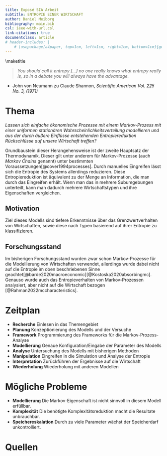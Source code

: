```yaml
---
title: Exposé SIA Arbeit
subtitle: ENTROPIE EINER WIRTSCHAFT
author: Daniel Meiborg
bibliography: main.bib
csl: ieee-with-url.csl
link-citations: true
documentclass: article
# header-includes: |
    # \usepackage[a4paper, top=1cm, left=1cm, right=1cm, bottom=1cm]{geometry}
---
```


\maketitle

>*You should call it entropy [...] no one really knows what entropy really is,
>so in a debate you will always have the advantage.*
- John von Neumann zu Claude Shannon, *Scientific American Vol. 225 No. 3,
    (1971)*

# Thema
*Lassen sich einfache ökonomische Prozesse mit einem Markov-Prozess mit einer
uniformen stationären Wahrscheinlichkeitsverteilung modellieren und aus der
durch äußere Einflüsse entstehenden Entropiereduktion Rückschlüsse auf unsere
Wirtschaft treffen?*


Grundbaustein dieser Herangehensweise ist der zweite Hauptsatz der
Thermodynamik. Dieser gilt unter anderem für Markov-Prozesse (auch *Markov
Chains* genannt) unter bestimmten Voraussetzungen[@cover1994processes]. Durch
manuelles Eingreifen lässt sich die Entropie des Systems allerdings reduzieren.
Diese Entropiereduktion ist äquivalent zu der Menge an Information, die man
durch das Eingreifen erhält. Wenn man das in mehrere Subumgebungen unterteilt,
kann man dadurch mehrere Wirtschaftstypen und ihre Eigenschaften vergleichen.


## Motivation
Ziel dieses Modells sind tiefere Erkenntnisse über das Grenzwertverhalten von
Wirtschaften, sowie diese nach Typen basierend auf ihrer Entropie zu
klassifizieren.

## Forschungsstand
Im bisherigen Forschungsstand wurden zwar schon Markov-Prozesse für die
Modellierung von Wirtschaften verwendet, allerdings wurde dabei nicht auf die
Entropie im oben beschriebenen Sinne
geachtet[@barde2020macroeconomic][@Kostoska2020absorbingmc]. Genauso wurde auch
das Entropieverhalten von Markov-Prozessen analysiert, aber nicht auf die
Wirtschaft bezogen [@Rahman2022mccharacteristics].

# Zeitplan
- **Recherche** Einlesen in das Themengebiet
- **Planung** Konzeptionierung des Modells und der Versuche
- **Framework** Programmierung des Frameworks für die Markov-Prozess-Analyse
- **Modellierung** Genaue Konfiguration/Eingabe der Parameter des Modells
- **Analyse** Untersuchung des Modells mit bisherigen Methoden
- **Manipulation** Eingreifen in die Simulation und Analyse der Entropie
- **Interpretation** Zurückführen der Ergebnisse auf die Wirtschaft
- **Wiederholung** Wiederholung mit anderen Modellen

# Mögliche Probleme
- **Modellierung** Die Markov-Eigenschaft ist nicht sinnvoll in diesem Modell
  erfüllbar.
- **Komplexität** Die benötigte Komplexitätsreduktion macht die Resultate
  unbrauchbar.
- **Speichereskalation** Durch zu viele Parameter wächst der Speicherdarf
  unkontrolliert.

# Quellen